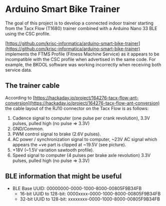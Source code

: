 # Arduino Smart Bike Trainer

The goal of this project is to develop a connected indoor trainer starting from the Tacx Flow (T1680) trainer combined with a Arduino Nano 33 BLE using the CSC profile.

[https://github.com/krisc-informatica/arduino-smart-bike-trainer](https://github.com/krisc-informatica/arduino-smart-bike-trainer) implements the FTMS Profile (Fitness Machine Service) as it appears to be incompatible with the CSC profile when advertised in the same code. For example, the BKOOL software was working incorrectly when receiving both service data.

## The trainer cable
According to [https://hackaday.io/project/164276-tacx-flow-ant-conversion](https://hackaday.io/project/164276-tacx-flow-ant-conversion) the cable layout of the RJ10 connector on the Tacx Flow is as follows:
1. Cadence signal to computer (one pulse per crank revolution), 3.3V pulses, pulled high (no pulse => 3.3V)
2. GND/Common.
3. PWM control signal to brake (2.6V pulses).
4. AC power / synchronization signal to computer, ~23V AC signal which appears the +ve part is clipped at ~19.5V (see picture).
5. +18V (~1.5V variation sawtooth profile).
6. Speed signal to computer (4 pulses per brake axle revolution) 3.3V pulses, pulled high (no pulse => 3.3V)

## BLE information that might be useful

* BLE Base UUID: 00000000-0000-1000-8000-00805F9B34FB
  * 16-bit UUID to 128-bit: 0000xxxx-0000-1000-8000-00805F9B34FB
  * 32-bit UUID to 128-bit: xxxxxxxx-0000-1000-8000-00805F9B34FB
